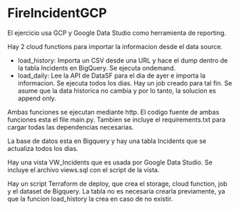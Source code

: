# FireIncidentGCP

El ejercicio usa GCP y Google Data Studio como herramienta de reporting.

Hay 2 cloud functions para importar la informacion desde el data source.
* load_history: Importa un CSV desde una URL y hace el dump dentro de la tabla Incidents en BigQuery. Se ejecuta ondemand.
* load_daily: Lee la API de DataSF para el dia de ayer e importa la informacion. Se ejecuta todos los dias. Hay un job creado para tal fin.
Se asume que la data historica no cambia y por lo tanto, la solucion es append only.

Ambas funciones se ejecutan mediante http.
El codigo fuente de ambas funciones esta el file main.py. Tambien se incluye el requirements.txt para cargar todas las dependencias necesarias.

La base de datos esta en Bigquery y hay una tabla Incidents que se actualiza todos los dias.

Hay una vista VW_Incidents que es usada por Google Data Studio. Se incluye el archivo views.sql con el script de la vista.

Hay un script Terraform de deploy, que crea el storage, cloud function, job y el dataset de Bigquery.
La tabla no es necesaria crearla previamente, ya que la funcion load_history la crea en caso de no existir.

